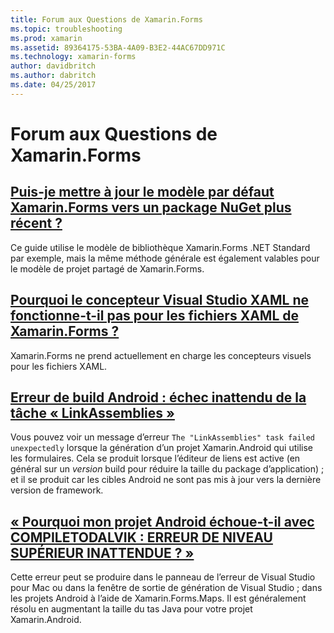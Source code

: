 ```yaml
---
title: Forum aux Questions de Xamarin.Forms
ms.topic: troubleshooting
ms.prod: xamarin
ms.assetid: 89364175-53BA-4A09-B3E2-44AC67DD971C
ms.technology: xamarin-forms
author: davidbritch
ms.author: dabritch
ms.date: 04/25/2017
---
```


# <a name="xamarinforms-frequently-asked-questions"></a>Forum aux Questions de Xamarin.Forms

## <a name="can-i-update-the-xamarinforms-default-template-to-a-newer-nuget-packageupdate-forms-templatemd"></a>[Puis-je mettre à jour le modèle par défaut Xamarin.Forms vers un package NuGet plus récent ?](update-forms-template.md)
Ce guide utilise le modèle de bibliothèque Xamarin.Forms .NET Standard par exemple, mais la même méthode générale est également valables pour le modèle de projet partagé de Xamarin.Forms.

## <a name="why-doesnt-the-visual-studio-xaml-designer-work-for-xamarinforms-xaml-filesforms-xaml-designermd"></a>[Pourquoi le concepteur Visual Studio XAML ne fonctionne-t-il pas pour les fichiers XAML de Xamarin.Forms ?](forms-xaml-designer.md)
Xamarin.Forms ne prend actuellement en charge les concepteurs visuels pour les fichiers XAML.

## <a name="android-build-error-the-linkassemblies-task-failed-unexpectedlyandroid-linkassemblies-errormd"></a>[Erreur de build Android : échec inattendu de la tâche « LinkAssemblies »](android-linkassemblies-error.md)
Vous pouvez voir un message d’erreur `The "LinkAssemblies" task failed unexpectedly` lorsque la génération d’un projet Xamarin.Android qui utilise les formulaires. Cela se produit lorsque l’éditeur de liens est active (en général sur un *version* build pour réduire la taille du package d’application) ; et il se produit car les cibles Android ne sont pas mis à jour vers la dernière version de framework. 

## <a name="why-does-my-xamarinformsmaps-android-project-fail-with-compiletodalvik--unexpected-top-level-errormaps-compiletodalvik-errormd"></a>[« Pourquoi mon projet Android échoue-t-il avec COMPILETODALVIK : ERREUR DE NIVEAU SUPÉRIEUR INATTENDUE ? »](maps-compiletodalvik-error.md)
Cette erreur peut se produire dans le panneau de l’erreur de Visual Studio pour Mac ou dans la fenêtre de sortie de génération de Visual Studio ; dans les projets Android à l’aide de Xamarin.Forms.Maps. Il est généralement résolu en augmentant la taille du tas Java pour votre projet Xamarin.Android.
